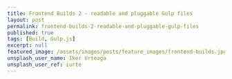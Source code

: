 ```yaml
---
title: Frontend Builds 2 - readable and pluggable Gulp files
layout: post
permalink: frontend-builds-2-readable-and-pluggable-gulp-files
published: true
tags: [Build, Gulp.js]
excerpt: null
featured_image: /assets/images/posts/feature_images/frontend-builds.jpg
unsplash_user_name: Iker Urteaga
unsplash_user_ref: iurte
---
```

